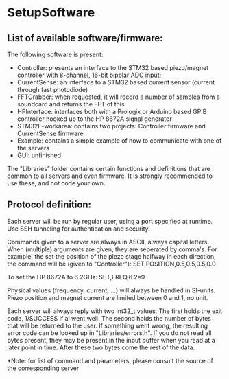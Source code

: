 SetupSoftware
=============

List of available software/firmware:
------------------------------------
The following software is present:
- Controller: presents an interface to the STM32 based piezo/magnet controller with 8-channel, 16-bit bipolar ADC input;
- CurrentSense: an interface to a STM32 based current sensor (current through fast photodiode)
- FFTGrabber: when requested, it will record a number of samples from a soundcard and returns the FFT of this
- HPInterface: interfaces both with a Prologix or Arduino based GPIB controller hooked up to the HP 8672A signal generator
- STM32F-workarea: contains two projects: Controller firmware and CurrentSense firmware
- Example: contains a simple example of how to communicate with one of the servers
- GUI: unfinished

The "Libraries" folder contains certain functions and definitions that are common to all servers and even firmware. It is strongly recommended to use these, and not code your own.

Protocol definition:
--------------------
Each server will be run by regular user, using a port specified at runtime. Use SSH tunneling for authentication and
security.

Commands given to a server are always in ASCII, always capital letters. When (multiple) arguments are given, they are seperated by comma's.
For example, the set the position of the piezo stage halfway in each direction, the command will be (given to "Controller"):
SET,POSITION,0.5,0.5,0.5,0.0

To set the HP 8672A to 6.2GHz:
SET,FREQ,6.2e9

Physical values (frequency, current, ...) will always be handled in SI-units. Piezo position and magnet current are limited
between 0 and 1, no unit.

Each server will always reply with two int32_t values. The first holds the exit code, 1/SUCCESS if al went well. The second holds the number of bytes that will 
be returned to the user. If something went wrong, the resulting error code can be looked up in "Libraries/errors.h".
If you do not read all bytes present, they may be present in the input buffer when you read at a later point in time. After
these two bytes come the rest of the data.

*Note: for list of command and parameters, please consult the source of the corresponding server
